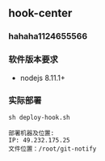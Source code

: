 
## hook-center

### hahaha1124655566


### 软件版本要求
- nodejs  8.11.1+

### 实际部署

`sh deploy-hook.sh`

    部署机器及位置:
    IP: 49.232.175.25
    文件位置：/root/git-notify

